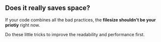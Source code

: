 ##  Does it really saves space?

If your code combines all the bad practices, the **filesize shouldn't be your priotiy** right now.

Do these little tricks to improve the readability and performance first.
